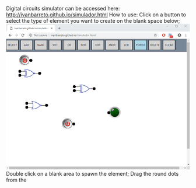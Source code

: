 Digital circuits simulator can be accessed here:
http://ivanbarreto.github.io/simulador.html
How to use:
Click on a button to select the type of element you want to create on the blank space below;
![](img/clear.gif)
Double click on a blank area to spawn the element;
Drag the round dots from the 
